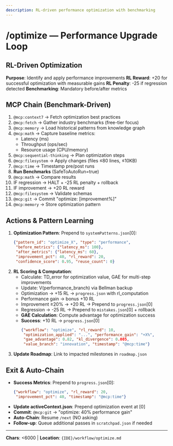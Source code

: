```yaml
---
description: RL-driven performance optimization with benchmarking
---
```


# /optimize — Performance Upgrade Loop

## RL-Driven Optimization

**Purpose**: Identify and apply performance improvements
**RL Reward**: +20 for successful optimization with measurable gains
**RL Penalty**: -25 if regression detected
**Benchmarking**: Mandatory before/after metrics

## MCP Chain (Benchmark-Driven)

1. `@mcp:context7` → Fetch optimization best practices
2. `@mcp:fetch` → Gather industry benchmarks (free-tier focus)
3. `@mcp:memory` → Load historical patterns from knowledge graph
4. `@mcp:math` → Capture baseline metrics:
   - Latency (ms)
   - Throughput (ops/sec)
   - Resource usage (CPU/memory)
5. `@mcp:sequential-thinking` → Plan optimization steps
6. `@mcp:filesystem` → Apply changes (files ≤80 lines, ≤10KB)
7. `@mcp:time` → Timestamp pre/post runs
8. **Run Benchmarks** (SafeToAutoRun=true)
9. `@mcp:math` → Compare results
10. IF regression → HALT + -25 RL penalty + rollback
11. IF improvement → +20 RL reward
12. `@mcp:filesystem` → Validate schemas
13. `@mcp:git` → Commit "optimize: [improvement%]"
14. `@mcp:memory` → Store optimization pattern

## Actions & Pattern Learning

1. **Optimization Pattern**: Prepend to `systemPatterns.json`[0]:
   ```json
   {"pattern_id": "optimize_X", "type": "performance",
    "before_metrics": {"latency_ms": 100},
    "after_metrics": {"latency_ms": 60},
    "improvement_pct": 40, "rl_reward": 20,
    "confidence_score": 0.95, "reuse_count": 0}
   ```
2. **RL Scoring & Computation**:
   - Calculate: TD_error for optimization value, GAE for multi-step improvements
   - Update: V(performance_branch) via Bellman backup
   - Optimization → +15 RL → `progress.json` with rl_computation
   - Performance gain → bonus +10 RL
   - Improvement ≥20% → +20 RL → Prepend to `progress.json`[0]
   - Regression → -25 RL → Prepend to `mistakes.json`[0] + rollback
   - **GAE Calculation**: Compute advantage for optimization success
   - **Success**: +10 RL → `progress.json`[0]
     ```json
     {"workflow": "optimize", "rl_reward": 10,
      "optimization_applied": "...", "performance_gain": "+X%",
      "gae_advantage": 0.82, "kl_divergence": 0.005,
      "value_branch": "innovation", "timestamp": "@mcp:time"}
     ```
3. **Update Roadmap**: Link to impacted milestones in `roadmap.json`

## Exit & Auto-Chain

- **Success Metrics**: Prepend to `progress.json`[0]:
  ```json
  {"workflow": "optimize", "rl_reward": 20,
   "improvement_pct": 40, "timestamp": "@mcp:time"}
  ```
- **Update activeContext.json**: Prepend optimization event at [0]
- **Commit**: `@mcp:git` → "optimize: 40% performance gain"
- **Auto-Chain**: Resume `/next` (NO asking)
- **Follow-up**: Queue additional passes in `scratchpad.json` if needed

---
**Chars**: <6000 | **Location**: `{IDE}/workflow/optimize.md`
